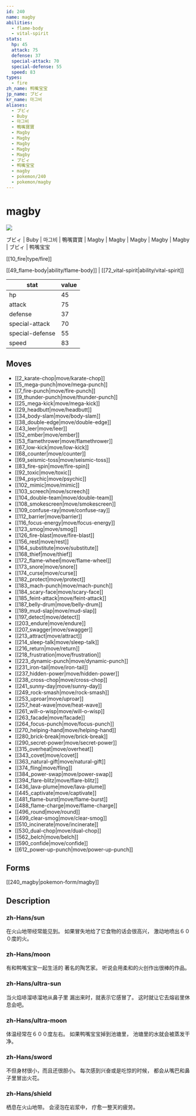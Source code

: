 ```yaml
---
id: 240
name: magby
abilities:
  - flame-body
  - vital-spirit
stats:
  hp: 45
  attack: 75
  defense: 37
  special-attack: 70
  special-defense: 55
  speed: 83
types:
  - fire
zh_name: 鸭嘴宝宝
jp_name: ブビィ
kr_name: 마그비
aliases:
  - ブビィ
  - Buby
  - 마그비
  - 鴨嘴寶寶
  - Magby
  - Magby
  - Magby
  - Magby
  - Magby
  - ブビィ
  - 鸭嘴宝宝
  - magby
  - pokemon/240
  - pokemon/magby
---
```

# magby

![](https://raw.githubusercontent.com/PokeAPI/sprites/master/sprites/pokemon/240.png)

ブビィ | Buby | 마그비 | 鴨嘴寶寶 | Magby | Magby | Magby | Magby | Magby | ブビィ | 鸭嘴宝宝

[[10_fire|type/fire]]

[[49_flame-body|ability/flame-body]] | [[72_vital-spirit|ability/vital-spirit]]

|stat|value|
|---|---|
|hp|45|
|attack|75|
|defense|37|
|special-attack|70|
|special-defense|55|
|speed|83|


## Moves

- [[2_karate-chop|move/karate-chop]]
- [[5_mega-punch|move/mega-punch]]
- [[7_fire-punch|move/fire-punch]]
- [[9_thunder-punch|move/thunder-punch]]
- [[25_mega-kick|move/mega-kick]]
- [[29_headbutt|move/headbutt]]
- [[34_body-slam|move/body-slam]]
- [[38_double-edge|move/double-edge]]
- [[43_leer|move/leer]]
- [[52_ember|move/ember]]
- [[53_flamethrower|move/flamethrower]]
- [[67_low-kick|move/low-kick]]
- [[68_counter|move/counter]]
- [[69_seismic-toss|move/seismic-toss]]
- [[83_fire-spin|move/fire-spin]]
- [[92_toxic|move/toxic]]
- [[94_psychic|move/psychic]]
- [[102_mimic|move/mimic]]
- [[103_screech|move/screech]]
- [[104_double-team|move/double-team]]
- [[108_smokescreen|move/smokescreen]]
- [[109_confuse-ray|move/confuse-ray]]
- [[112_barrier|move/barrier]]
- [[116_focus-energy|move/focus-energy]]
- [[123_smog|move/smog]]
- [[126_fire-blast|move/fire-blast]]
- [[156_rest|move/rest]]
- [[164_substitute|move/substitute]]
- [[168_thief|move/thief]]
- [[172_flame-wheel|move/flame-wheel]]
- [[173_snore|move/snore]]
- [[174_curse|move/curse]]
- [[182_protect|move/protect]]
- [[183_mach-punch|move/mach-punch]]
- [[184_scary-face|move/scary-face]]
- [[185_feint-attack|move/feint-attack]]
- [[187_belly-drum|move/belly-drum]]
- [[189_mud-slap|move/mud-slap]]
- [[197_detect|move/detect]]
- [[203_endure|move/endure]]
- [[207_swagger|move/swagger]]
- [[213_attract|move/attract]]
- [[214_sleep-talk|move/sleep-talk]]
- [[216_return|move/return]]
- [[218_frustration|move/frustration]]
- [[223_dynamic-punch|move/dynamic-punch]]
- [[231_iron-tail|move/iron-tail]]
- [[237_hidden-power|move/hidden-power]]
- [[238_cross-chop|move/cross-chop]]
- [[241_sunny-day|move/sunny-day]]
- [[249_rock-smash|move/rock-smash]]
- [[253_uproar|move/uproar]]
- [[257_heat-wave|move/heat-wave]]
- [[261_will-o-wisp|move/will-o-wisp]]
- [[263_facade|move/facade]]
- [[264_focus-punch|move/focus-punch]]
- [[270_helping-hand|move/helping-hand]]
- [[280_brick-break|move/brick-break]]
- [[290_secret-power|move/secret-power]]
- [[315_overheat|move/overheat]]
- [[343_covet|move/covet]]
- [[363_natural-gift|move/natural-gift]]
- [[374_fling|move/fling]]
- [[384_power-swap|move/power-swap]]
- [[394_flare-blitz|move/flare-blitz]]
- [[436_lava-plume|move/lava-plume]]
- [[445_captivate|move/captivate]]
- [[481_flame-burst|move/flame-burst]]
- [[488_flame-charge|move/flame-charge]]
- [[496_round|move/round]]
- [[499_clear-smog|move/clear-smog]]
- [[510_incinerate|move/incinerate]]
- [[530_dual-chop|move/dual-chop]]
- [[562_belch|move/belch]]
- [[590_confide|move/confide]]
- [[612_power-up-punch|move/power-up-punch]]

## Forms



[[240_magby|pokemon-form/magby]]

## Description

### zh-Hans/sun

在火山地带经常能见到。
如果冒失地给了它食物的话会很高兴，
激动地喷出６００度的火。

### zh-Hans/moon

有和鸭嘴宝宝一起生活的
著名的陶艺家。
听说会用柔和的火创作出很棒的作品。

### zh-Hans/ultra-sun

当火焰哧溜哧溜地从鼻子里
漏出来时，就表示它感冒了。
这时就让它去熔岩里休息会吧。

### zh-Hans/ultra-moon

体温经常在６００度左右。
如果鸭嘴宝宝掉到池塘里，
池塘里的水就会被蒸发干净。

### zh-Hans/sword

不但身材很小，而且还很胆小。
每次感到兴奋或是吃惊的时候，
都会从嘴巴和鼻子里冒出火花。

### zh-Hans/shield

栖息在火山地带。
会浸泡在岩浆中，
疗愈一整天的疲劳。

